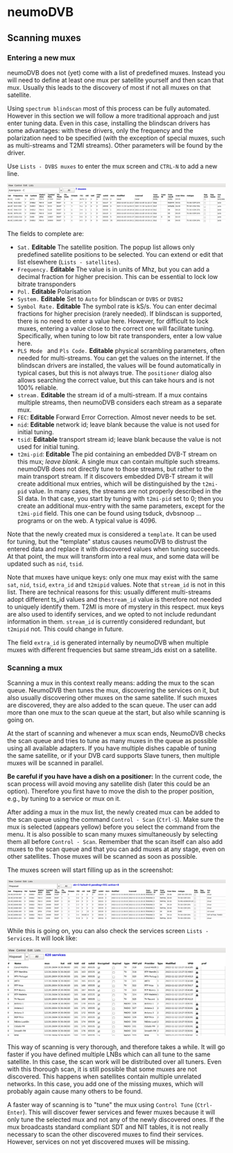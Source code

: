 # neumoDVB #

## Scanning muxes ##

### Entering a new mux ###

neumoDVB does not (yet) come with a list of predefined muxes. Instead you will need
to define at least one mux per satellite yourself and then scan that mux. Usually
this leads to the discovery of most if not all muxes on that satellite.

Using `spectrum blindscan` most of this process can be fully automated. However in this section
we will follow a more traditional approach and just enter tuning data. Even in this case, installing
the blindscan drivers has some advantages: with these drivers, only the frequency and the polarization
need to be specified (with the exception of special muxes, such as multi-streams and T2MI streams).
Other parameters will be found by the driver.

Use `Lists - DVBS muxes` to enter the mux screen and `CTRL-N` to add a new line.

![screenshot](images/muxlist.png)

The fields to complete are:

* `Sat.` **Editable** The satellite position. The popup list allows only predefined satellite positions
  to be selected.
  You can extend or edit that list elsewhere (`Lists - satellites`).
* `Frequency.` **Editable**  The value is in units of Mhz, but you can add a decimal fraction for higher
  precision. This can be essential to lock low bitrate transponders
* `Pol.` **Editable** Polarisation
* `System.` **Editable** Set to `Auto` for blindscan or `DVBS` or `DVBS2`
* `Symbol Rate.` **Editable**  The symbol rate is kS/s. You can enter decimal fractions for higher precision
  (rarely needed). If blindscan is supported, there is no need to enter a value here. However, for difficult
  to lock muxes, entering a value close to the correct one will facilitate tuning. Specifically, when tuning
  to low bit rate transponders, enter a low value here.
* `PLS Mode ` and `Pls Code.` **Editable** physical scrambling parameters, often needed for multi-streams.
  You can get the values on the internet. If the blindscan drivers are installed, the values will be found
  automatically in typical cases, but this is not always true. The `positioner` dialog also allows searching
  the correct value, but this can take hours and is not 100% reliable.
* `stream.` **Editable**  the stream id of a multi-stream. If a mux contains multiple streams, then neumoDVB
  considers each stream as a separate mux.
* `FEC`: **Editable** Forward Error Correction. Almost never needs to be set.
* `nid`: **Editable**  network id; leave blank because the value is not used for initial tuning.
* `tsid`: **Editable**  transport stream id; leave blank because the value is not used for initial tuning.
* `t2mi-pid`: **Editable** The pid containing an embedded DVB-T stream on this mux; *leave blank.* A single
  mux can contain multiple such streams. neumoDVB does not directly tune to those streams, but rather to the
  main transport stream. If it discovers embedded DVB-T stream it will create additional mux entries, which
  will be distinguished by the `t2mi-pid` value. In many cases, the streams are not properly described in
  the SI data. In that case, you start by tuning with `t2mi-pid` set to 0; then you create an additional
  mux-entry with the same parameters, except for the `t2mi-pid` field. This one can be found using tsduck,
  dvbsnoop ... programs or on the web. A typical value is 4096.

Note that the newly created mux is considered a `template`. It can be used for tuning, but the "template"
status causes neumoDVB to distrust the entered data and replace it with discovered values when tuning
succeeds. At that point, the mux will transform into a real mux, and some data will be updated
such as `nid`, `tsid`.

Note that muxes have unique keys: only one mux may exist with the same `sat`, `nid`, `tsid`, `extra_id`
and `t2mipid` values. Note that `stream_id` is not in this list. There are technical reasons for this:
usually different multi-streams adopt different ts_id values and the`stream_id` value is therefore not
needed to uniquely identify them. T2MI is more of mystery in this respect. mux keys are also used to
identify services, and we opted to not include redundant information in them. `stream_id` is currently
considered redundant, but `t2mipid` not. This could change in future.

The field `extra_id` is generated internally by neumoDVB when multiple muxes with different frequencies
but same stream_ids exist on a satellite.


### Scanning a mux ###

Scanning a mux in this context really means: adding the mux to the scan queue. NeumoDVB
then tunes the mux, discovering the services on it, but also usually discovering other muxes
on the same satellite. If such muxes are discovered, they are also added to the scan queue.
The user can add more than one mux to the scan queue at the start, but also while scanning is going on.

At the start of scanning and whenever a mux scan ends, NeumoDVB checks the scan queue and tries to
tune as many muxes in the queue as possible using all available adapters. If you have multiple dishes
capable of tuning the same satellite, or if your DVB card supports Slave tuners, then multiple muxes
will be scanned in parallel.

**Be careful if you have have a dish on a positioner:**
In the current code, the scan process will avoid moving any satellite dish (later this could be an
option). Therefore you first have to move the dish to the proper position, e.g., by tuning to a service
or mux on it.

After adding a mux in the mux list, the newly created mux can be added to the scan queue using the command
`Control - Scan` (`Ctrl-S`). Make sure the mux is selected (appears yellow) before you select the command
from the menu. It is also possible to scan many muxes simultaneously by selecting them all before
`Control - Scan`. Remember that the scan itself can also add muxes to the scan queue and that you can add
muxes at any stage, even on other satellites. Those muxes will be scanned as soon as possible.

The muxes screen will start filling up as in the screenshot:

![screenshot](images/scanning_muxes.png)

While this is going on, you can also check the services screen `Lists - Services`.
It will look like:

![screenshot](images/servicelist.png)

This way of scanning is very thorough, and therefore takes a while. It will go faster if you have defined
multiple LNBs which can all tune to the same satellite. In this case, the scan work will be distributed
over all tuners. Even with this thorough scan, it is still possible that some muxes are not discovered.
This happens when satellites contain multiple unrelated networks. In this case, you add one of the missing
muxes, which will probably again cause many others to be found.

A faster way of scanning is to "tune" the mux using `Control Tune` (`Ctrl-Enter`). This will discover
fewer services and fewer muxes because it will only tune the selected mux and not any of the newly
discovered ones. If the mux broadcasts standard compliant SDT and NIT tables, it is not really necessary
to scan the other discovered muxes to find their services. However, services on not yet discovered muxes
will be missing.

